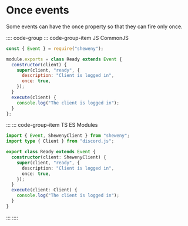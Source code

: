 # Once events

Some events can have the once property so that they can fire only once.

:::: code-group
::: code-group-item JS CommonJS

```js
const { Event } = require("sheweny");

module.exports = class Ready extends Event {
  constructor(client) {
    super(client, "ready", {
      description: "Client is logged in",
      once: true,
    });
  }
  execute(client) {
    console.log("The client is logged in");
  }
};
```

:::
::: code-group-item TS ES Modules

```ts
import { Event, ShewenyClient } from "sheweny";
import type { Client } from "discord.js";

export class Ready extends Event {
  constructor(client: ShewenyClient) {
    super(client, "ready", {
      description: "Client is logged in",
      once: true,
    });
  }
  execute(client: Client) {
    console.log("The client is logged in");
  }
}
```

:::
::::
